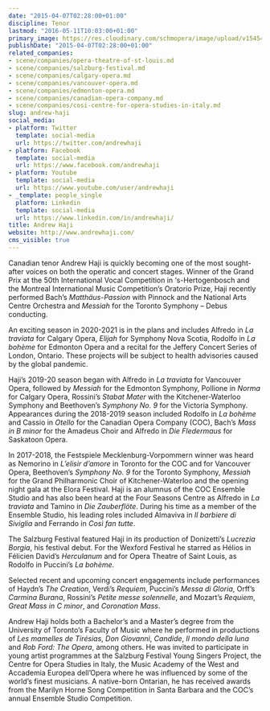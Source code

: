 ```yaml
---
date: "2015-04-07T02:28:00+01:00"
discipline: Tenor
lastmod: "2016-05-11T10:03:00+01:00"
primary_image: https://res.cloudinary.com/schmopera/image/upload/v1545409169/media/webhook-uploads/1428369928078/AndrewHaji.jpg.jpg
publishDate: "2015-04-07T02:28:00+01:00"
related_companies:
- scene/companies/opera-theatre-of-st-louis.md
- scene/companies/salzburg-festival.md
- scene/companies/calgary-opera.md
- scene/companies/vancouver-opera.md
- scene/companies/edmonton-opera.md
- scene/companies/canadian-opera-company.md
- scene/companies/cosi-centre-for-opera-studies-in-italy.md
slug: andrew-haji
social_media:
- platform: Twitter
  template: social-media
  url: https://twitter.com/andrewhaji
- platform: Facebook
  template: social-media
  url: https://www.facebook.com/andrewhaji
- platform: Youtube
  template: social-media
  url: https://www.youtube.com/user/andrewhaji
- _template: people_single
  platform: Linkedin
  template: social-media
  url: https://www.linkedin.com/in/andrewhaji/
title: Andrew Haji
website: http://www.andrewhaji.com/
cms_visible: true
---
```

Canadian tenor Andrew Haji is quickly becoming one of the most sought-after voices on both the operatic and concert stages. Winner of the Grand Prix at the 50th International Vocal Competition in ‘s-Hertogenbosch and the Montreal International Music Competition’s Oratorio Prize, Haji recently performed Bach’s _Matthäus-Passion_ with Pinnock and the National Arts Centre Orchestra and _Messiah_ for the Toronto Symphony – Debus conducting.

An exciting season in 2020-2021 is in the plans and includes Alfredo in _La traviata_ for Calgary Opera, _Elijah_ for Symphony Nova Scotia, Rodolfo in _La bohème_ for Edmonton Opera and a recital for the Jeffery Concert Series of London, Ontario. These projects will be subject to health advisories caused by the global pandemic.

Haji’s 2019-20 season began with Alfredo in _La traviata_ for Vancouver Opera, followed by _Messiah_ for the Edmonton Symphony, Pollione in _Norma_ for Calgary Opera, Rossini’s _Stabat Mater_ with the Kitchener-Waterloo Symphony and Beethoven’s _Symphony No. 9_ for the Victoria Symphony. Appearances during the 2018-2019 season included Rodolfo in _La bohème_ and Cassio in _Otello_ for the Canadian Opera Company (COC), Bach’s _Mass in B minor_ for the Amadeus Choir and Alfredo in _Die Fledermaus_ for Saskatoon Opera.

In 2017-2018, the Festspiele Mecklenburg-Vorpommern winner was heard as Nemorino in _L’elisir d’amore_ in Toronto for the COC and for Vancouver Opera, Beethoven’s _Symphony No. 9_ for the Toronto Symphony, _Messiah_ for the Grand Philharmonic Choir of Kitchener-Waterloo and the opening night gala at the Elora Festival. Haji is an alumnus of the COC Ensemble Studio and has also been heard at the Four Seasons Centre as Alfredo in _La traviata_ and Tamino in _Die Zauberflöte_. During his time as a member of the Ensemble Studio, his leading roles included Almaviva in _Il barbiere di Siviglia_ and Ferrando in _Così fan tutte_.

The Salzburg Festival featured Haji in its production of Donizetti’s _Lucrezia Borgia_, his festival debut. For the Wexford Festival he starred as Hélios in Félicien David’s _Herculanum_ and for Opera Theatre of Saint Louis, as Rodolfo in Puccini’s _La bohème_.

Selected recent and upcoming concert engagements include performances of Haydn’s _The Creation_, Verdi’s _Requiem_, Puccini’s _Messa di Gloria_, Orff’s _Carmina Burana_, Rossini’s _Petite messe solennelle_, and Mozart’s _Requiem_, _Great Mass in C minor_, and _Coronation Mass_.

Andrew Haji holds both a Bachelor’s and a Master’s degree from the University of Toronto’s Faculty of Music where he performed in productions of _Les mamelles de Tirésias_, _Don Giovanni_, _Candide_, _Il mondo della luna_ and _Rob Ford: The Opera_, among others. He was invited to participate in young artist programmes at the Salzburg Festival Young Singers Project, the Centre for Opera Studies in Italy, the Music Academy of the West and Accademia Europea dell’Opera where he was influenced by some of the world’s finest musicians. A native-born Ontarian, he has received awards from the Marilyn Horne Song Competition in Santa Barbara and the COC’s annual Ensemble Studio Competition.